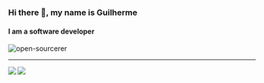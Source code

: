 ### Hi there 👋, my name is Guilherme
#### I am a software developer

![open-sourcerer](https://user-images.githubusercontent.com/24235344/95035558-d0efb500-069b-11eb-8ac0-f2669ecbe599.png)

***

<a href="https://github.com/vibraniumdev/github-readme-stats">
  <img align="left" src="https://github-readme-stats.vercel.app/api?username=vibraniumdev&show_icons=true&custom_title=Stats&count_private=true&include_all_commits=true" />
</a><a href="![Top Langs]">
  <img align="center" src="https://github-readme-stats.vercel.app/api/top-langs/?username=vibraniumdev&hide=css,scss,html&langs_count=10&layout=compact" />
</a>



